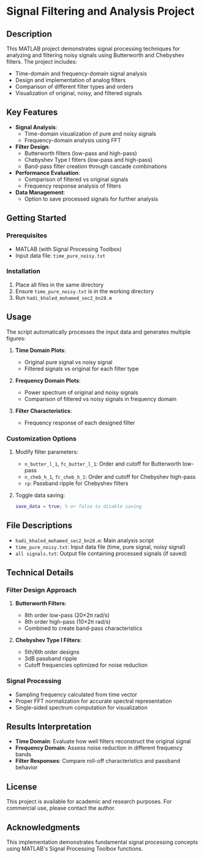# Signal Filtering and Analysis Project

## Description

This MATLAB project demonstrates signal processing techniques for analyzing and filtering noisy signals using Butterworth and Chebyshev filters. The project includes:
- Time-domain and frequency-domain signal analysis
- Design and implementation of analog filters
- Comparison of different filter types and orders
- Visualization of original, noisy, and filtered signals

## Key Features

- **Signal Analysis**:
  - Time-domain visualization of pure and noisy signals
  - Frequency-domain analysis using FFT
- **Filter Design**:
  - Butterworth filters (low-pass and high-pass)
  - Chebyshev Type I filters (low-pass and high-pass)
  - Band-pass filter creation through cascade combinations
- **Performance Evaluation**:
  - Comparison of filtered vs original signals
  - Frequency response analysis of filters
- **Data Management**:
  - Option to save processed signals for further analysis

## Getting Started

### Prerequisites

- MATLAB (with Signal Processing Toolbox)
- Input data file: `time_pure_noisy.txt`

### Installation

1. Place all files in the same directory
2. Ensure `time_pure_noisy.txt` is in the working directory
3. Run `hadi_khaled_mohamed_sec2_bn28.m`

## Usage

The script automatically processes the input data and generates multiple figures:

1. **Time Domain Plots**:
   - Original pure signal vs noisy signal
   - Filtered signals vs original for each filter type

2. **Frequency Domain Plots**:
   - Power spectrum of original and noisy signals
   - Comparison of filtered vs noisy signals in frequency domain

3. **Filter Characteristics**:
   - Frequency response of each designed filter

### Customization Options

1. Modify filter parameters:
   - `n_butter_l_1`, `fc_butter_l_1`: Order and cutoff for Butterworth low-pass
   - `n_cheb_h_1`, `fc_cheb_h_1`: Order and cutoff for Chebyshev high-pass
   - `rp`: Passband ripple for Chebyshev filters

2. Toggle data saving:
   ```matlab
   save_data = true; % or false to disable saving
   ```

## File Descriptions

- `hadi_khaled_mohamed_sec2_bn28.m`: Main analysis script
- `time_pure_noisy.txt`: Input data file (time, pure signal, noisy signal)
- `all signals.txt`: Output file containing processed signals (if saved)

## Technical Details

### Filter Design Approach

1. **Butterworth Filters**:
   - 8th order low-pass (20×2π rad/s)
   - 8th order high-pass (10×2π rad/s)
   - Combined to create band-pass characteristics

2. **Chebyshev Type I Filters**:
   - 5th/6th order designs
   - 3dB passband ripple
   - Cutoff frequencies optimized for noise reduction

### Signal Processing

- Sampling frequency calculated from time vector
- Proper FFT normalization for accurate spectral representation
- Single-sided spectrum computation for visualization

## Results Interpretation

- **Time Domain**: Evaluate how well filters reconstruct the original signal
- **Frequency Domain**: Assess noise reduction in different frequency bands
- **Filter Responses**: Compare roll-off characteristics and passband behavior

## License

This project is available for academic and research purposes. For commercial use, please contact the author.

## Acknowledgments

This implementation demonstrates fundamental signal processing concepts using MATLAB's Signal Processing Toolbox functions.

